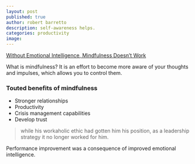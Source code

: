 ```yaml
---
layout: post
published: true
author: robert barretto
description: self-awareness helps.
categories: productivity
image:
---
```


[Without Emotional Intelligence, Mindfulness Doesn’t Work](https://hbr.org/2017/09/sgc-what-really-makes-mindfulness-work)

What is mindfulness?  It is an effort to become more aware of your thoughts and impulses, which allows you to control them.

### Touted benefits of mindfulness
- Stronger relationships
- Productivity
- Crisis management capabilities
- Develop trust

> while his workaholic ethic had gotten him his position, as a leadership strategy it no longer worked for him.

Performance improvement was a consequence of improved emotional intelligence.
